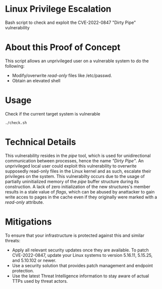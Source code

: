 # Linux Privilege Escalation
Bash script to check and exploit the CVE-2022-0847 "Dirty Pipe" vulnerability

# About this Proof of Concept
This script allows an unprivileged user on a vulnerable system to do the following:
- Modify/overwrite *read-only* files like /etc/passwd.
- Obtain an elevated shell


# Usage

Check if the current target system is vulnerable

```
./check.sh
```




# Technical Details
This vulnerability resides in the *pipe* tool, which is used for unidirectional communication between processes, hence the name *"Dirty Pipe"*. 
An unprivileged local user could exploit this vulnerability to overwrite supposedly read-only files in the Linux kernel and as such, escalate their privileges on the system. 
This vulnerabilty occurs due to the usage of partially uninitialized memory of the *pipe* buffer structure during its construction. A lack of zero initialization of the new structures's member results in a stale value of *flags*, which can be abused by anattacker to gain write acces to pages in the cache even if they originally were marked with a *read-only* attribute. 

# Mitigations
To ensure that your infrastructure is protected against this and similar threats:
- Apply all relevant security updates once they are available. To patch CVE-2022-0847, update your Linux systems to version 5.16.11, 5.15.25, and 5.10.102 or newer. 
- Use a security solution that provides patch management and endpoint protection.
- Use the latest Threat Intelligence information to stay aware of actual TTPs used by threat actors. 